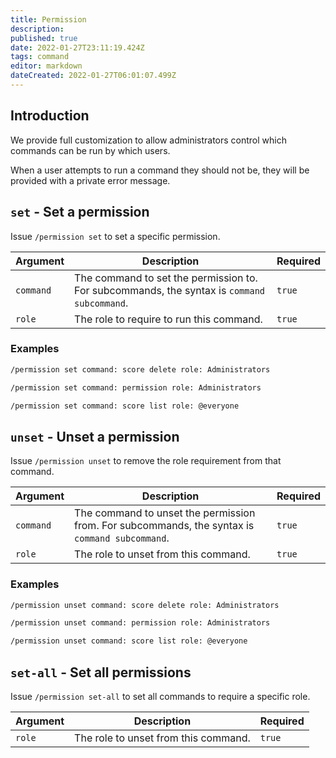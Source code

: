 ```yaml
---
title: Permission
description: 
published: true
date: 2022-01-27T23:11:19.424Z
tags: command
editor: markdown
dateCreated: 2022-01-27T06:01:07.499Z
---
```


## Introduction

We provide full customization to allow administrators control which commands can be run by which users. 

When a user attempts to run a command they should not be, they will be provided with a private error message.

## `set` - Set a permission

Issue `/permission set` to set a specific permission.

| Argument | Description | Required |
|----------|-------------|----------|
| `command` | The command to set the permission to. For subcommands, the syntax is `command subcommand`. | `true` |
| `role` | The role to require to run this command. | `true` |

### Examples

``` bash
/permission set command: score delete role: Administrators

/permission set command: permission role: Administrators

/permission set command: score list role: @everyone
```

## `unset` - Unset a permission

Issue `/permission unset` to remove the role requirement from that command.

| Argument | Description | Required |
|----------|-------------|----------|
| `command` | The command to unset the permission from. For subcommands, the syntax is `command subcommand`. | `true` |
| `role` | The role to unset from this command. | `true` |

### Examples

``` bash
/permission unset command: score delete role: Administrators

/permission unset command: permission role: Administrators

/permission unset command: score list role: @everyone
```

## `set-all` - Set all permissions

Issue `/permission set-all` to set all commands to require a specific role.

| Argument | Description | Required |
|----------|-------------|----------|
| `role` | The role to unset from this command. | `true` |

































